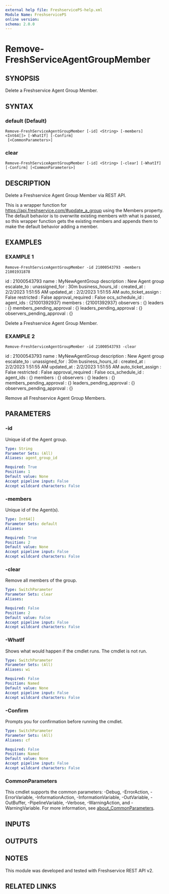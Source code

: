 ```yaml
---
external help file: FreshservicePS-help.xml
Module Name: FreshservicePS
online version:
schema: 2.0.0
---
```


# Remove-FreshServiceAgentGroupMember

## SYNOPSIS
Delete a Freshservice Agent Group Member.

## SYNTAX

### default (Default)
```
Remove-FreshServiceAgentGroupMember [-id] <String> [-members] <Int64[]> [-WhatIf] [-Confirm]
 [<CommonParameters>]
```

### clear
```
Remove-FreshServiceAgentGroupMember [-id] <String> [-clear] [-WhatIf] [-Confirm] [<CommonParameters>]
```

## DESCRIPTION
Delete a Freshservice Agent Group Member via REST API.

This is a wrapper function for https://api.freshservice.com/#update_a_group using the Members property.
The
default behavior is to overwrite existing members with what is passed, so this wrapper function gets the
existing members and appends them to make the default behavior adding a member.

## EXAMPLES

### EXAMPLE 1
```
Remove-FreshServiceAgentGroupMember -id 21000543793 -members 21001931878
```

id                         : 21000543793
name                       : MyNewAgentGroup
description                : New Agent group
escalate_to                :
unassigned_for             : 30m
business_hours_id          :
created_at                 : 2/2/2023 1:51:55 AM
updated_at                 : 2/2/2023 1:51:55 AM
auto_ticket_assign         : False
restricted                 : False
approval_required          : False
ocs_schedule_id            :
agent_ids                  : {21001392937}
members                    : {21001392937}
observers                  : {}
leaders                    : {}
members_pending_approval   : {}
leaders_pending_approval   : {}
observers_pending_approval : {}

Delete a Freshservice Agent Group Member.

### EXAMPLE 2
```
Remove-FreshServiceAgentGroupMember -id 21000543793 -clear
```

id                         : 21000543793
name                       : MyNewAgentGroup
description                : New Agent group
escalate_to                :
unassigned_for             : 30m
business_hours_id          :
created_at                 : 2/2/2023 1:51:55 AM
updated_at                 : 2/2/2023 1:51:55 AM
auto_ticket_assign         : False
restricted                 : False
approval_required          : False
ocs_schedule_id            :
agent_ids                  : {}
members                    : {}
observers                  : {}
leaders                    : {}
members_pending_approval   : {}
leaders_pending_approval   : {}
observers_pending_approval : {}

Remove all Freshservice Agent Group Members.

## PARAMETERS

### -id
Unique id of the Agent group.

```yaml
Type: String
Parameter Sets: (All)
Aliases: agent_group_id

Required: True
Position: 1
Default value: None
Accept pipeline input: False
Accept wildcard characters: False
```

### -members
Unique id of the Agent(s).

```yaml
Type: Int64[]
Parameter Sets: default
Aliases:

Required: True
Position: 2
Default value: None
Accept pipeline input: False
Accept wildcard characters: False
```

### -clear
Remove all members of the group.

```yaml
Type: SwitchParameter
Parameter Sets: clear
Aliases:

Required: False
Position: 2
Default value: False
Accept pipeline input: False
Accept wildcard characters: False
```

### -WhatIf
Shows what would happen if the cmdlet runs.
The cmdlet is not run.

```yaml
Type: SwitchParameter
Parameter Sets: (All)
Aliases: wi

Required: False
Position: Named
Default value: None
Accept pipeline input: False
Accept wildcard characters: False
```

### -Confirm
Prompts you for confirmation before running the cmdlet.

```yaml
Type: SwitchParameter
Parameter Sets: (All)
Aliases: cf

Required: False
Position: Named
Default value: None
Accept pipeline input: False
Accept wildcard characters: False
```

### CommonParameters
This cmdlet supports the common parameters: -Debug, -ErrorAction, -ErrorVariable, -InformationAction, -InformationVariable, -OutVariable, -OutBuffer, -PipelineVariable, -Verbose, -WarningAction, and -WarningVariable. For more information, see [about_CommonParameters](http://go.microsoft.com/fwlink/?LinkID=113216).

## INPUTS

## OUTPUTS

## NOTES
This module was developed and tested with Freshservice REST API v2.

## RELATED LINKS
